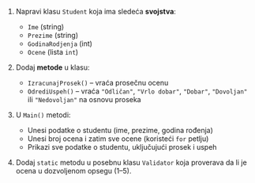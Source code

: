 ﻿1. Napravi klasu `Student` koja ima sledeća **svojstva**:
   - `Ime` (string)
   - `Prezime` (string)
   - `GodinaRodjenja` (int)
   - `Ocene` (lista `int`)

2. Dodaj **metode** u klasu:
   - `IzracunajProsek()` – vraća prosečnu ocenu
   - `OdrediUspeh()` – vraća `"Odličan"`, `"Vrlo dobar"`, `"Dobar"`, `"Dovoljan"` ili `"Nedovoljan"` na osnovu proseka

3. U `Main()` metodi:
   - Unesi podatke o studentu (ime, prezime, godina rođenja)
   - Unesi broj ocena i zatim sve ocene (koristeći `for` petlju)
   - Prikazi sve podatke o studentu, uključujući prosek i uspeh

4. Dodaj `static` metodu u posebnu klasu `Validator` koja proverava da li je ocena u dozvoljenom opsegu (1–5).